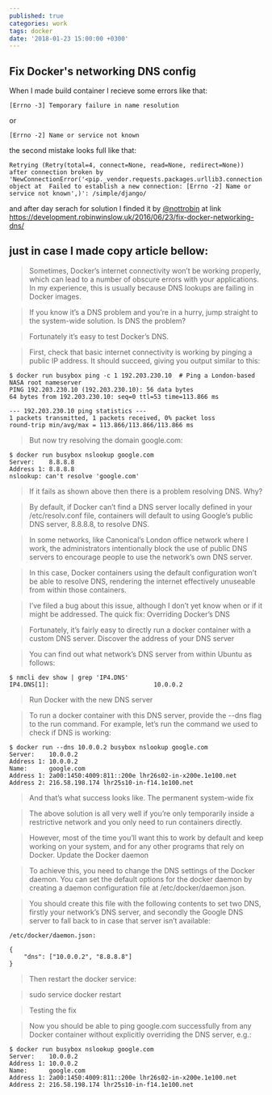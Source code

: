 ```yaml
---
published: true
categories: work
tags: docker
date: '2018-01-23 15:00:00 +0300'
---
```

## Fix Docker's networking DNS config


When I made build container I recieve some errors like that:

`[Errno -3] Temporary failure in name resolution`

or

`[Errno -2] Name or service not known`

the second mistake looks full like that:

```
Retrying (Retry(total=4, connect=None, read=None, redirect=None)) after connection broken by 'NewConnectionError('<pip._vendor.requests.packages.urllib3.connection.VerifiedHTTPSConnection object at  Failed to establish a new connection: [Errno -2] Name or service not known',)': /simple/django/
```

and after day serach for solution I finded it by [@nottrobin](https://twitter.com/nottrobin) at link https://development.robinwinslow.uk/2016/06/23/fix-docker-networking-dns/

## just in case I made copy article bellow:

> Sometimes, Docker’s internet connectivity won’t be working properly, which can lead to a number of obscure errors with your applications. In my experience, this is usually because DNS lookups are failing in Docker images. 

> If you know it’s a DNS problem and you’re in a hurry, jump straight to the system-wide solution.
Is DNS the problem?

> Fortunately it’s easy to test Docker’s DNS.

> First, check that basic internet connectivity is working by pinging a public IP address. It should succeed, giving you output similar to this:

```
$ docker run busybox ping -c 1 192.203.230.10  # Ping a London-based NASA root nameserver
PING 192.203.230.10 (192.203.230.10): 56 data bytes
64 bytes from 192.203.230.10: seq=0 ttl=53 time=113.866 ms

--- 192.203.230.10 ping statistics ---
1 packets transmitted, 1 packets received, 0% packet loss
round-trip min/avg/max = 113.866/113.866/113.866 ms
```

> But now try resolving the domain google.com:

```
$ docker run busybox nslookup google.com
Server:    8.8.8.8
Address 1: 8.8.8.8
nslookup: can't resolve 'google.com'
```

>If it fails as shown above then there is a problem resolving DNS.
Why?

>By default, if Docker can’t find a DNS server locally defined in your /etc/resolv.conf file, containers will default to using Google’s public DNS server, 8.8.8.8, to resolve DNS.

>In some networks, like Canonical’s London office network where I work, the administrators intentionally block the use of public DNS servers to encourage people to use the network’s own DNS server.

>In this case, Docker containers using the default configuration won’t be able to resolve DNS, rendering the internet effectively unuseable from within those containers.

>I’ve filed a bug about this issue, although I don’t yet know when or if it might be addressed.
The quick fix: Overriding Docker’s DNS

>Fortunately, it’s fairly easy to directly run a docker container with a custom DNS server.
Discover the address of your DNS server

>You can find out what network’s DNS server from within Ubuntu as follows:

```
$ nmcli dev show | grep 'IP4.DNS'
IP4.DNS[1]:                             10.0.0.2
```

>Run Docker with the new DNS server

>To run a docker container with this DNS server, provide the --dns flag to the run command. For example, let’s run the command we used to check if DNS is working:

```
$ docker run --dns 10.0.0.2 busybox nslookup google.com
Server:    10.0.0.2
Address 1: 10.0.0.2
Name:      google.com
Address 1: 2a00:1450:4009:811::200e lhr26s02-in-x200e.1e100.net
Address 2: 216.58.198.174 lhr25s10-in-f14.1e100.net
```

>And that’s what success looks like.
The permanent system-wide fix

>The above solution is all very well if you’re only temporarily inside a restrictive network and you only need to run containers directly.

>However, most of the time you’ll want this to work by default and keep working on your system, and for any other programs that rely on Docker.
Update the Docker daemon

>To achieve this, you need to change the DNS settings of the Docker daemon. You can set the default options for the docker daemon by creating a daemon configuration file at /etc/docker/daemon.json.

>You should create this file with the following contents to set two DNS, firstly your network’s DNS server, and secondly the Google DNS server to fall back to in case that server isn’t available:

```
/etc/docker/daemon.json:

{
    "dns": ["10.0.0.2", "8.8.8.8"]
}
```

>Then restart the docker service:

>sudo service docker restart

>Testing the fix

>Now you should be able to ping google.com successfully from any Docker container without explicitly overriding the DNS server, e.g.:

```
$ docker run busybox nslookup google.com
Server:    10.0.0.2
Address 1: 10.0.0.2
Name:      google.com
Address 1: 2a00:1450:4009:811::200e lhr26s02-in-x200e.1e100.net
Address 2: 216.58.198.174 lhr25s10-in-f14.1e100.net
```
